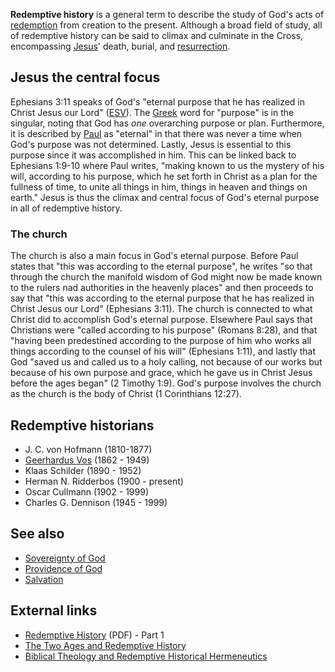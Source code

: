 **Redemptive history** is a general term to describe the study of
God's acts of [redemption](Redemption "Redemption") from creation
to the present. Although a broad field of study, all of redemptive
history can be said to climax and culminate in the Cross,
encompassing [Jesus](Jesus "Jesus")' death, burial, and
[resurrection](Resurrection_of_Jesus "Resurrection of Jesus").

## Jesus the central focus

Ephesians 3:11 speaks of God's "eternal purpose that he has
realized in Christ Jesus our Lord" ([ESV](ESV "ESV")). The
[Greek](Greek "Greek") word for "purpose" is in the singular,
noting that God has *one* overarching purpose or plan. Furthermore,
it is described by [Paul](Paul "Paul") as "eternal" in that there
was never a time when God's purpose was not determined. Lastly,
Jesus is essential to this purpose since it was accomplished in
him. This can be linked back to Ephesians 1:9-10 where Paul writes,
"making known to us the mystery of his will, according to his
purpose, which he set forth in Christ as a plan for the fullness of
time, to unite all things in him, things in heaven and things on
earth." Jesus is thus the climax and central focus of God's eternal
purpose in all of redemptive history.

### The church

The church is also a main focus in God's eternal purpose. Before
Paul states that "this was according to the eternal purpose", he
writes "so that through the church the manifold wisdom of God might
now be made known to the rulers nad authorities in the heavenly
places" and then proceeds to say that "this was according to the
eternal purpose that he has realized in Christ Jesus our Lord"
(Ephesians 3:11). The church is connected to what Christ did to
accomplish God's eternal purpose. Elsewhere Paul says that
Christians were "called according to his purpose" (Romans 8:28),
and that "having been predestined according to the purpose of him
who works all things according to the counsel of his will"
(Ephesians 1:11), and lastly that God "saved us and called us to a
holy calling, not because of our works but because of his own
purpose and grace, which he gave us in Christ Jesus before the ages
began" (2 Timothy 1:9). God's purpose involves the church as the
church is the body of Christ (1 Corinthians 12:27).

## Redemptive historians

-   J. C. von Hofmann (1810-1877)
-   [Geerhardus Vos](Geerhardus_Vos "Geerhardus Vos") (1862 - 1949)
-   Klaas Schilder (1890 - 1952)
-   Herman N. Ridderbos (1900 - present)
-   Oscar Cullmann (1902 - 1999)
-   Charles G. Dennison (1945 - 1999)

## See also

-   [Sovereignty of God](Sovereignty_of_God "Sovereignty of God")
-   [Providence of God](Providence_of_God "Providence of God")
-   [Salvation](Salvation "Salvation")

## External links

-   [Redemptive History](http://reformedperspectives.org/newfiles/ra_mclaughlin/th.ra_mclaughlin.redhist.1.pdf)
    (PDF) - Part 1
-   [The Two Ages and Redemptive History](http://www.two-age.org/beliefs_index/two-age.htm)
-   [Biblical Theology and Redemptive Historical Hermeneutics](http://www.two-age.org/)



